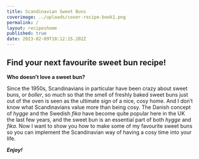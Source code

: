 ```yaml
---
title: Scandinavian Sweet Buns
coverimage: ../uploads/cover-recipe-book1.png
permalink: /
layout: recipeshome
published: true
date: 2023-02-09T18:12:15.202Z
---
```

## **Find your next favourite sweet bun recipe!**

**Who doesn’t love a sweet bun?** 

Since the 1950s, Scandinavians in particular have been crazy about sweet buns, or *boller*, so much so that the smell of freshly baked sweet buns just out of the oven is seen as the ultimate sign of a nice, cosy home. And I don’t know what Scandinavians value more than being cosy. The Danish concept of *hygge* and the Swedish *fika* have become quite popular here in the UK the last few years, and the sweet bun is an essential part of both *hygge* and *fika*. Now I want to show you how to make some of my favourite sweet buns so you can implement the Scandinavian way of having a cosy time into your life.

***Enjoy!***